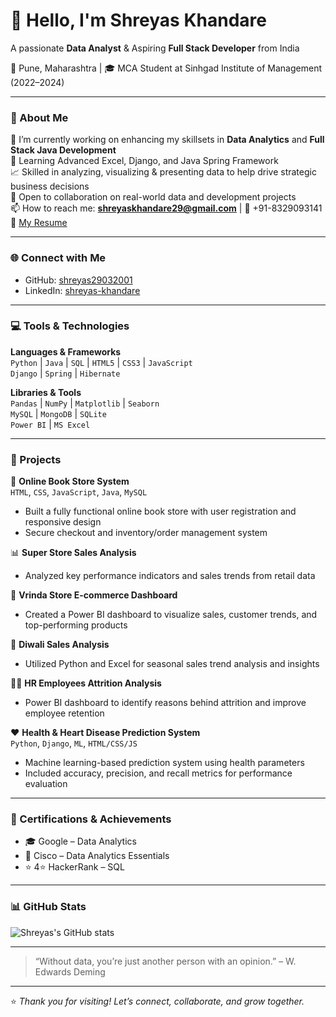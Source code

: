 # 👋 Hello, I'm Shreyas Khandare  
A passionate **Data Analyst** & Aspiring **Full Stack Developer** from India

📍 Pune, Maharashtra | 🎓 MCA Student at Sinhgad Institute of Management (2022–2024)

---

### 💼 About Me

🔭 I’m currently working on enhancing my skillsets in **Data Analytics** and **Full Stack Java Development**  
🌱 Learning Advanced Excel, Django, and Java Spring Framework  
📈 Skilled in analyzing, visualizing & presenting data to help drive strategic business decisions  
🤝 Open to collaboration on real-world data and development projects  
📫 How to reach me: **shreyaskhandare29@gmail.com** | 📱 +91-8329093141  
📄 [My Resume](https://drive.google.com/file/d/1JqvpMYzTYDaLp7KMMyPpWz_hPWzsbfs_/view?usp=drive_link)

---

### 🌐 Connect with Me

- GitHub: [shreyas29032001](https://github.com/shreyas29032001)  
- LinkedIn: [shreyas-khandare](https://www.linkedin.com/in/shreyas-khandare-/)

---

### 💻 Tools & Technologies

**Languages & Frameworks**  
`Python` | `Java` | `SQL` | `HTML5` | `CSS3` | `JavaScript`  
`Django` | `Spring` | `Hibernate`

**Libraries & Tools**  
`Pandas` | `NumPy` | `Matplotlib` | `Seaborn`  
`MySQL` | `MongoDB` | `SQLite`  
`Power BI` | `MS Excel`

---

### 🧠 Projects

📘 **Online Book Store System**  
`HTML`, `CSS`, `JavaScript`, `Java`, `MySQL`  
- Built a fully functional online book store with user registration and responsive design  
- Secure checkout and inventory/order management system

📊 **Super Store Sales Analysis**  
- Analyzed key performance indicators and sales trends from retail data

🛒 **Vrinda Store E-commerce Dashboard**  
- Created a Power BI dashboard to visualize sales, customer trends, and top-performing products

🎉 **Diwali Sales Analysis**  
- Utilized Python and Excel for seasonal sales trend analysis and insights

👩‍💼 **HR Employees Attrition Analysis**  
- Power BI dashboard to identify reasons behind attrition and improve employee retention

❤️ **Health & Heart Disease Prediction System**  
`Python`, `Django`, `ML`, `HTML/CSS/JS`  
- Machine learning-based prediction system using health parameters  
- Included accuracy, precision, and recall metrics for performance evaluation

---





### 📜 Certifications & Achievements

- 🎓 Google – Data Analytics  
- 🧠 Cisco – Data Analytics Essentials  
- ⭐ 4⭐ HackerRank – SQL

---

### 📊 GitHub Stats

![Shreyas's GitHub stats](https://github-readme-stats.vercel.app/api?username=shreyas29032001&show_icons=true&theme=gruvbox)

---

> “Without data, you’re just another person with an opinion.” – W. Edwards Deming

---

⭐ *Thank you for visiting! Let’s connect, collaborate, and grow together.*
